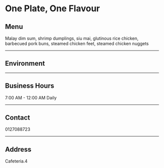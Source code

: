 # One Plate, One Flavour

## Menu

Malay dim sum, shrimp dumplings, siu mai, glutinous rice chicken, barbecued pork buns, steamed chicken feet, steamed chicken nuggets

---

## Environment

---

## Business Hours

7:00 AM - 12:00 AM Daily

---

## Contact

0127088723

---

## Address

Cafeteria.4
